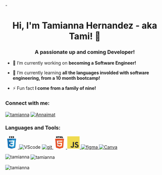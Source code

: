 -<h1 align="center">Hi, I'm Tamianna Hernandez - aka Tami! 👋</h1>

<h3 align="center">A passionate up and coming Developer!</h3>

- 🔭 I’m currently working on **becoming a Software Engineer!**

- 🌱 I’m currently learning **all the languages involded with software engineering, from a 10 month bootcamp!**

- ⚡ Fun fact **I come from a family of nine!**

<h3 align="left">Connect with me:</h3>
<p align="left">
<a href="https://linkedin.com/in/tamianna-hernandez" target="blank"><img align="center" src="https://raw.githubusercontent.com/rahuldkjain/github-profile-readme-generator/master/src/images/icons/Social/linked-in-alt.svg" alt="tamianna" height="30" width="40" /></a>
<a href="https://discord.gg/Annaimat" target="blank"><img align="center" src="https://raw.githubusercontent.com/rahuldkjain/github-profile-readme-generator/master/src/images/icons/Social/discord.svg" alt="Annaimat" height="30" width="40" /></a>
</p>

<h3 align="left">Languages and Tools:</h3>
<p align="left"> <a href="https://www.w3schools.com/css/" target="_blank" rel="noreferrer"> <img src="https://raw.githubusercontent.com/devicons/devicon/master/icons/css3/css3-original-wordmark.svg" alt="css3" width="40" height="40"/> </a> 
<a herf="https://code.visualstudio.com/" target="_blank" rel="noreferrer"> <img src="https://www.vectorlogo.zone/logos/visualstudio_code/visualstudio_code-icon.svg" alt="VScode" width="40" height="40" /> </a>
 <a href="https://git-scm.com/" target="_blank" rel="noreferrer"> <img src="https://www.vectorlogo.zone/logos/git-scm/git-scm-icon.svg" alt="git" width="40" height="40"/> </a> 
 <a href="https://www.w3.org/html/" target="_blank" rel="noreferrer"> <img src="https://raw.githubusercontent.com/devicons/devicon/master/icons/html5/html5-original-wordmark.svg" alt="html5" width="40" height="40"/> </a> 
 <a href="https://developer.mozilla.org/en-US/docs/Web/JavaScript" target="_blank" rel="noreferrer"> <img src="https://raw.githubusercontent.com/devicons/devicon/master/icons/javascript/javascript-original.svg" alt="javascript" width="40" height="40"/> </a> 
 <a href="https://www.figma.com/" target="_blank" rel="noreferrer"> <img src="https://www.vectorlogo.zone/logos/figma/figma-icon.svg" alt="figma" width="40" height="40"/> </a>
 <a href="https://about.canva.com/?utm_source=vectorlogozone&utm_medium=referrer" target="_blank" rel="noreferrer"> <img src="https://www.vectorlogo.zone/logos/canva/canva-icon.svg" alt="Canva" width="40" height="40"/> </a>
</p>

<p><img align="left" src="https://github-readme-stats.vercel.app/api/top-langs?username=tamianna&show_icons=true&locale=en&layout=compact" alt="tamianna" /></p>

<p>&nbsp;<img align="center" src="https://github-readme-stats.vercel.app/api?username=tamianna&show_icons=true&locale=en" alt="tamianna" /></p>

<p><img align="center" src="https://github-readme-streak-stats.herokuapp.com/?user=tamianna&" alt="tamianna" /></p>
